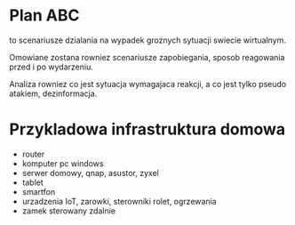 # Plan ABC

to scenariusze dzialania na wypadek groznych sytuacji swiecie wirtualnym.

Omowiane zostana rowniez scenariusze zapobiegania, sposob reagowania przed i po wydarzeniu.

Analiza rowniez co jest sytuacja wymagajaca reakcji, a co jest tylko pseudo atakiem, dezinformacja.

# Przykladowa infrastruktura domowa
+ router
+ komputer pc windows
+ serwer domowy, qnap, asustor, zyxel
+ tablet
+ smartfon
+ urzadzenia IoT, zarowki, sterowniki rolet, ogrzewania
+ zamek sterowany zdalnie



